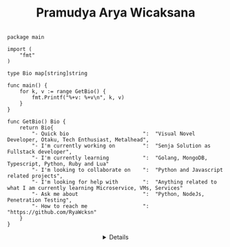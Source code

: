 <h1 align="center"> Pramudya Arya Wicaksana </h1>

```golang

package main

import (
	"fmt"
)

type Bio map[string]string

func main() {
	for k, v := range GetBio() {
		fmt.Printf("%+v: %+v\n", k, v)
	}
}

func GetBio() Bio {
	return Bio{
		"- Quick bio                        ":  "Visual Novel Developer, Otaku, Tech Enthusiast, Metalhead",
		"- I'm currently working on         ":  "Senja Solution as Fullstack developer",
		"- I'm currently learning           ":  "Golang, MongoDB, Typescript, Python, Ruby and Lua"
		"- I'm looking to collaborate on    ":  "Python and Javascript related projects",
		"- I'm looking for help with        ":  "Anything related to what I am currently learning Microservice, VMs, Services"
		"- Ask me about                     ":  "Python, NodeJs, Penetration Testing",
		"- How to reach me                  ":  "https://github.com/RyaWcksn"
	}
}
```

<details align="center">

### Hello, thanks for visiting my Github account! 👋

<img align="right" src="https://github-readme-stats.vercel.app/api?username=RyaWcksn&show_icons=true&hide_rank=true">

About myself, my name is Pramudya Arya Wicaksana, i'm Golang engineer  
I'm currently self learning ML ,DevOps and Cloud Computing architecture ☁️  
GNU/Linux and Free Libre Open Source Apps enthusiast 🐧  
Feel free to reach me on [Email](mailto:pram.aryawcksn@protonmail.ch "Arya's Email") and [Linkedin](https://www.linkedin.com/in/RyaWcksn/ "Arya's Linkedin")

</details>
